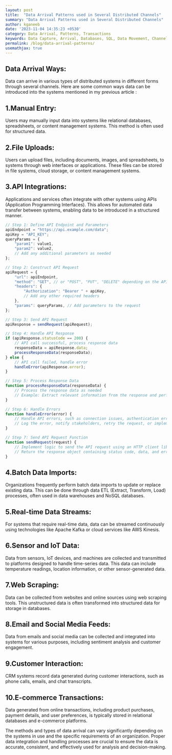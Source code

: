 ```yaml
---
layout: post
title:  "Data Arrival Patterns used in Several Distributed Channels"
summary: "Data Arrival Patterns used in Several Distributed Channels"
author: kganeeb
date: '2023-11-04 14:35:23 +0530'
category: Data Arrival, Patterns, Transactions
keywords: Data Capture, Arrival, Databases, SQL, Data Movement, Channels, realtime
permalink: /blog/data-arrival-patterns/
usemathjax: true
---
```

 
## Data Arrival Ways:

Data can arrive in various types of distributed systems in different forms through several channels. Here are some common ways data can be introduced into the systems mentioned in my previous article :
  

## 1.Manual Entry: 
Users may manually input data into systems like relational databases, spreadsheets, or content management systems. This method is often used for structured data.

## 2.File Uploads:
Users can upload files, including documents, images, and spreadsheets, to systems through web interfaces or applications. These files can be stored in file systems, cloud storage, or content management systems.

## 3.API Integrations:
Applications and services often integrate with other systems using APIs (Application Programming Interfaces). This allows for automated data transfer between systems, enabling data to be introduced in a structured manner.

```Typescript
// Step 1: Define API Endpoint and Parameters
apiEndpoint = "https://api.example.com/data";
apiKey = "API_KEY";
queryParams = {
    "param1": value1,
    "param2": value2,
    // Add any additional parameters as needed
};

// Step 2: Construct API Request
apiRequest = {
    "url": apiEndpoint,
    "method": "GET", // or "POST", "PUT", "DELETE" depending on the API's requirements
    "headers": {
        "Authorization": "Bearer " + apiKey,
        // Add any other required headers
    },
    "params": queryParams, // Add parameters to the request
};

// Step 3: Send API Request
apiResponse = sendRequest(apiRequest);

// Step 4: Handle API Response
if (apiResponse.statusCode == 200) {
    // API call successful, process response data
    responseData = apiResponse.data;
    processResponseData(responseData);
} else {
    // API call failed, handle error
    handleError(apiResponse.error);
}

// Step 5: Process Response Data
function processResponseData(responseData) {
    // Process the response data as needed
    // Example: Extract relevant information from the response and perform further actions
}

// Step 6: Handle Errors
function handleError(error) {
    // Handle API errors, such as connection issues, authentication errors, or invalid responses
    // Log the error, notify stakeholders, retry the request, or implement a fallback mechanism
}

// Step 7: Send API Request Function
function sendRequest(request) {
    // Implement logic to send the API request using an HTTP client library
    // Return the response object containing status code, data, and error information
}

```
## 4.Batch Data Imports:
Organizations frequently perform batch data imports to update or replace existing data. This can be done through data ETL (Extract, Transform, Load) processes, often used in data warehouses and NoSQL databases.

## 5.Real-time Data Streams:
For systems that require real-time data, data can be streamed continuously using technologies like Apache Kafka or cloud services like AWS Kinesis.

## 6.Sensor and IoT Data:
Data from sensors, IoT devices, and machines are collected and transmitted to platforms designed to handle time-series data. This data can include temperature readings, location information, or other sensor-generated data.

## 7.Web Scraping:
Data can be collected from websites and online sources using web scraping tools. This unstructured data is often transformed into structured data for storage in databases.

## 8.Email and Social Media Feeds:
Data from emails and social media can be collected and integrated into systems for various purposes, including sentiment analysis and customer engagement.

## 9.Customer Interaction:
CRM systems record data generated during customer interactions, such as phone calls, emails, and chat transcripts.

## 10.E-commerce Transactions:
Data generated from online transactions, including product purchases, payment details, and user preferences, is typically stored in relational databases and e-commerce platforms.


The methods and types of data arrival can vary significantly depending on the systems in use and the specific requirements of an organization. Proper data integration and handling processes are crucial to ensure the data is accurate, consistent, and effectively used for analysis and decision-making.